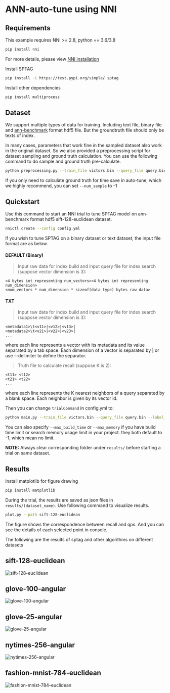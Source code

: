 # ANN-auto-tune using NNI


## Requirements

This example requires NNI >= 2.8, python == 3.6/3.8


```sh
pip install nni
```
For more details, please view [NNI installation](https://nni.readthedocs.io/en/stable/installation.html)

Install SPTAG

```sh
pip install -i https://test.pypi.org/simple/ sptag
```

Install other dependencies

```sh
pip install multiprocess
```

## Dataset

We support multiple types of data for training. Including text file, binary file and [ann-benchmark](https://github.com/erikbern/ann-benchmarks) format hdf5 file. But the groundtruth file should only be texts of index.

In many cases, parameters that work fine in the sampled dataset also work in the original dataset. So we also provided a preprocessing script for dataset sampling and ground truth calculation. You can use the following command to do sample and ground truth pre-calculate.

```sh
python preprocessing.py --train_file victors.bin --query_file query.bin --output_dir sampled/ --distance euclidean  --num_sample 100000
```

If you only need to calculate ground truth for time save in auto-tune, which we highly recommend, you can set `--num_sample` to -1

## Quickstart


Use this command to start an NNI trial to tune SPTAG model on ann-benchmark format hdf5 sift-128-euclidean dataset.
```sh
nnictl create --config config.yml
```

If you wish to tune SPTAG on a binary dataset or text dataset, the input file format are as below.

#### DEFAULT (Binary)
> Input raw data for index build and input query file for index search (suppose vector dimension is 3):

```
<4 bytes int representing num_vectors><4 bytes int representing num_dimension>
<num_vectors * num_dimension * sizeof(data type) bytes raw data>
```

#### TXT
> Input raw data for index build and input query file for index search (suppose vector dimension is 3):

```
<metadata1>\t<v11>|<v12>|<v13>|
<metadata2>\t<v21>|<v22>|<v23>|
...
```
where each line represents a vector with its metadata and its value separated by a tab space. Each dimension of a vector is separated by | or use --delimiter to define the separator.

> Truth file to calculate recall (suppose K is 2):
```
<t11> <t12>
<t21> <t22>
...
```
where each line represents the K nearest neighbors of a query separated by a blank space. Each neighbor is given by its vector id.

Then you can change `trialCommand` in config.yml to:

```sh
python main.py --train_file victors.bin --query_file query.bin --label_file truth.txt --distance euclidean
```

You can also specify `--max_build_time` or `--max_memory` if you have build time limit or search memory usage limit in your project. they both default to -1, which mean no limit.

**NOTE:** Always clear corresponding folder under `results/` before starting a trial on same dataset.

## Results

Install matplotlib for figure drawing

```sh
pip install matplotlib
```

During the trial, the results are saved as json files in `results/(dataset_name)`. Use following command to visualize results.

```sh
plot.py --path sift-128-euclidean
```
The figure shows the correspondence between recall and qps. And you can see the details of each selected point in console.


The following are the results of sptag and other algorithms on different datasets

sift-128-euclidean
------------------

![sift-128-euclidean](picture/sift-128-euclidean.png)

glove-100-angular
------------------

![glove-100-angular](picture/glove-100-angular.png)

glove-25-angular
------------------

![glove-25-angular](picture/glove-25-angular.png)

nytimes-256-angular
------------------

![nytimes-256-angular](picture/nytimes-256-angular.png)

fashion-mnist-784-euclidean
------------------

![fashion-mnist-784-euclidean](picture/fashion-mnist-784-euclidean.png)

